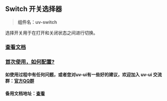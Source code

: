 ## Switch 开关选择器

> **组件名：uv-switch**

选择开关用于在打开和关闭状态之间进行切换。

### [查看文档](https://www.uvui.cn/components/switch.html)

### <a href="https://www.uvui.cn/components/quickstart.html" target="_blank">首次使用，如何配置?</a>

#### 如使用过程中有任何问题，或者您对uv-ui有一些好的建议，欢迎加入 uv-ui 交流群：<a href="https://www.uvui.cn/components/addQQGroup.html" target="_blank">官方QQ群</a>

#### 备用文档地址：[查看](https://uvui.ppiyy.cn/components/switch.html)